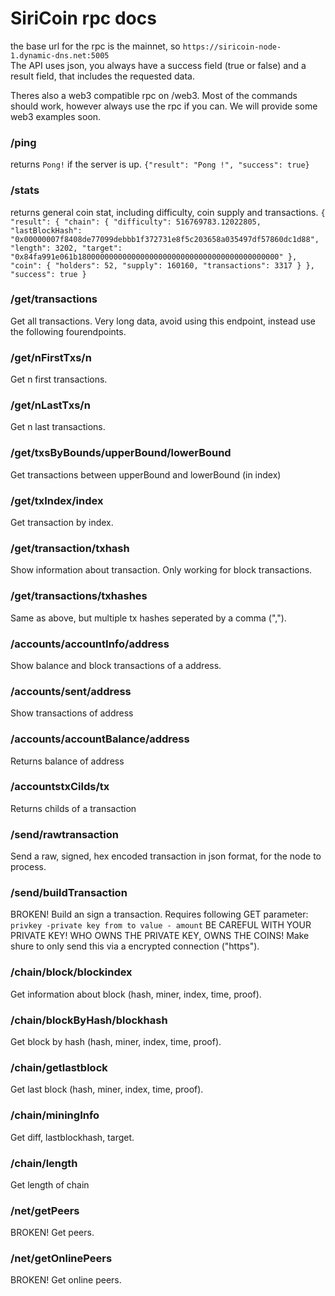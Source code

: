 # SiriCoin rpc docs
  
the base url for the rpc is the mainnet, so `https://siricoin-node-1.dynamic-dns.net:5005`  
The API uses json, you always have a success field (true or false) and a result field, that includes the requested data.

Theres also a web3 compatible rpc on /web3. Most of the commands should work, however always use the rpc if you can.
We will provide some web3 examples soon.

### /ping
returns `Pong!` if the server is up.
`{"result": "Pong !", "success": true}`

### /stats
returns general coin stat, including difficulty, coin supply and transactions.
`{
    "result": {
        "chain": { "difficulty": 516769783.12022805,
        "lastBlockHash": "0x00000007f8408de77099debbb1f372731e8f5c203658a035497df57860dc1d88",
        "length": 3202, "target": "0x84fa991e061b180000000000000000000000000000000000000000000" },
        "coin": { "holders": 52, "supply": 160160, "transactions": 3317 }
    },
    "success": true
}`

### /get/transactions
Get all transactions. Very long data, avoid using this endpoint, instead use the following fourendpoints.

### /get/nFirstTxs/n
Get n first transactions.

### /get/nLastTxs/n
Get n last transactions.

### /get/txsByBounds/upperBound/lowerBound
Get transactions between upperBound and lowerBound (in index)

### /get/txIndex/index
Get transaction by index.

### /get/transaction/txhash
Show information about transaction. Only working for block transactions.

### /get/transactions/txhashes
Same as above, but multiple tx hashes seperated by a comma (",").

### /accounts/accountInfo/address
Show balance and block transactions of a address.

### /accounts/sent/address
Show transactions of address

### /accounts/accountBalance/address
Returns balance of address

### /accountstxCilds/tx
Returns childs of a transaction

### /send/rawtransaction
Send a raw, signed, hex encoded transaction in json format, for the node to process.

### /send/buildTransaction
BROKEN! Build an sign a transaction. Requires following GET parameter:
`privkey -private key
from
to
value - amount`
BE CAREFUL WITH YOUR PRIVATE KEY! WHO OWNS THE PRIVATE KEY, OWNS THE COINS! Make shure to only send this via a encrypted connection ("https"). 

### /chain/block/blockindex
Get information about block (hash, miner, index, time, proof).

### /chain/blockByHash/blockhash
Get block by hash (hash, miner, index, time, proof).

### /chain/getlastblock
Get last block (hash, miner, index, time, proof).

### /chain/miningInfo
Get diff, lastblockhash, target.

### /chain/length
Get length of chain

### /net/getPeers
BROKEN! Get peers.

### /net/getOnlinePeers
BROKEN! Get online peers.
